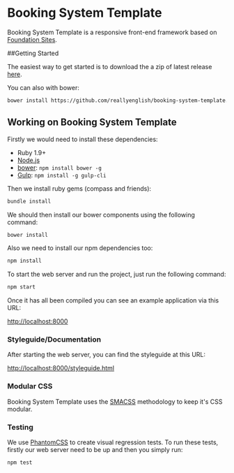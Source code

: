 # Booking System Template

Booking System Template is a responsive front-end framework based on [Foundation Sites](http://foundation.zurb.com/).

##Getting Started

The easiest way to get started is to download the a zip of latest release [here](https://github.com/reallyenglish/booking-system-template/archive/master.zip).

You can also with bower:

```bash
bower install https://github.com/reallyenglish/booking-system-template.git#1.0.0
```

## Working on Booking System Template

Firstly we would need to install these dependencies:

* Ruby 1.9+
* [Node.js](http://nodejs.org)
* [bower](http://bower.io): `npm install bower -g`
* [Gulp](http://gulpjs.com/): `npm install -g gulp-cli`

Then we install ruby gems (compass and friends):

```bash
bundle install
```

We should then install our bower components using the following command:

```bash
bower install
```

Also we need to install our npm dependencies too:

```bash
npm install
```

To start the web server and run the project, just run the following command:

```bash
npm start
```

Once it has all been compiled you can see an example application via this URL:

<http://localhost:8000>

### Styleguide/Documentation

After starting the web server, you can find the styleguide at this URL:

<http://localhost:8000/styleguide.html>

### Modular CSS

Booking System Template uses the [SMACSS](https://smacss.com/) methodology to keep it's CSS modular.

### Testing

We use [PhantomCSS](https://github.com/Huddle/PhantomCSS) to create visual regression tests. To run these tests, firstly our web server need to be up and then you simply run:

```bash
npm test
```
